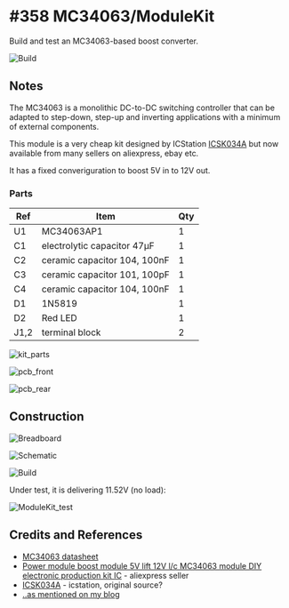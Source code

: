 # #358 MC34063/ModuleKit

Build and test an MC34063-based boost converter.

![Build](./assets/ModuleKit_build.jpg?raw=true)

## Notes

The MC34063 is a monolithic DC-to-DC switching controller that can be adapted to step-down, step-up and inverting applications with a minimum of external components.

This module is a very cheap kit designed by ICStation [ICSK034A](http://www.icstation.com/icstation-step-module-boost-converter-power-supply-module-p-4151.html)
but now available from many sellers on aliexpress, ebay etc.

It has a fixed converiguration to boost 5V in to 12V out.

### Parts

| Ref  | Item                         | Qty |
|------|------------------------------|-----|
| U1   | MC34063AP1                   |   1 |
| C1   | electrolytic capacitor 47µF  |   1 |
| C2   | ceramic capacitor 104, 100nF |   1 |
| C3   | ceramic capacitor 101, 100pF |   1 |
| C4   | ceramic capacitor 104, 100nF |   1 |
| D1   | 1N5819                       |   1 |
| D2   | Red LED                      |   1 |
| J1,2 | terminal block               |   2 |

![kit_parts](./assets/kit_parts.jpg?raw=true)

![pcb_front](./assets/pcb_front.jpg?raw=true)

![pcb_rear](./assets/pcb_rear.jpg?raw=true)


## Construction

![Breadboard](./assets/ModuleKit_bb.jpg?raw=true)

![Schematic](./assets/ModuleKit_schematic.jpg?raw=true)

![Build](./assets/ModuleKit_build.jpg?raw=true)

Under test, it is delivering 11.52V (no load):

![ModuleKit_test](./assets/ModuleKit_test.jpg?raw=true)

## Credits and References
* [MC34063 datasheet](https://www.futurlec.com/Motorola/MC34063.shtml)
* [Power module boost module 5V lift 12V l/c MC34063 module DIY electronic production kit IC](https://www.aliexpress.com/item/Power-module-boost-module-5V-lift-12V-l-c-MC34063-module-DIY-electronic-production-kit-IC/32830584255.html) - aliexpress seller
* [ICSK034A](http://www.icstation.com/icstation-step-module-boost-converter-power-supply-module-p-4151.html) - icstation, original source?
* [..as mentioned on my blog](https://blog.tardate.com/2017/12/leap358-mc34063-boost-converter-kit.html)
